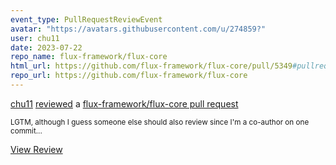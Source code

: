 ```yaml
---
event_type: PullRequestReviewEvent
avatar: "https://avatars.githubusercontent.com/u/274859?"
user: chu11
date: 2023-07-22
repo_name: flux-framework/flux-core
html_url: https://github.com/flux-framework/flux-core/pull/5349#pullrequestreview-1542149524
repo_url: https://github.com/flux-framework/flux-core
---
```


<a href='https://github.com/chu11' target='_blank'>chu11</a> <a href='https://github.com/flux-framework/flux-core/pull/5349#pullrequestreview-1542149524' target='_blank'>reviewed</a> a <a href='https://github.com/flux-framework/flux-core/pull/5349' target='_blank'>flux-framework/flux-core pull request</a>

<small>LGTM, although I guess someone else should also review since I'm a co-author on one commit...</small>

<a href='https://github.com/flux-framework/flux-core/pull/5349#pullrequestreview-1542149524' target='_blank'>View Review</a>